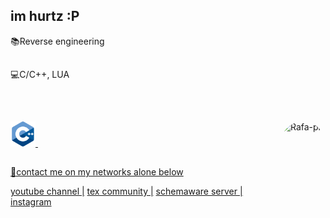 ## im hurtz :P

📚Reverse engineering
##
💻C/C++, LUA
##

<div style="display: inline_block"><br>
<p align="left"> <a href="https://www.w3schools.com/cpp/" target="_blank"> <img src="https://raw.githubusercontent.com/devicons/devicon/master/icons/cplusplus/cplusplus-original.svg" alt="cplusplus" width="40" height="40"/> </a> <a href="https://developer.mozilla.org/en-US/docs/Web/JavaScript" target="_blank"> <img> 
  <img align="right" alt="Rafa-pic" height="150" style="border-radius:50px;" src="https://media.discordapp.net/attachments/1061044572035231844/1067279398786576484/c35b2366385f11b37fe5114750597ba1.jpg">
</div>
  
  ##
 
<div> 
📩contact me on my networks alone below

   

   
  
  [youtube channel |](https://www.youtube.com/channel/UCxUmjCyT6h0HGt0qeiCuk-w)
  [tex community |](https://discord.gg/SuAcfnGEcc)
  [schemaware server |](https://discord.gg/E3BrgcUU4y)
  [instagram](https://www.instagram.com/hurtzmane/)
  
</div>
